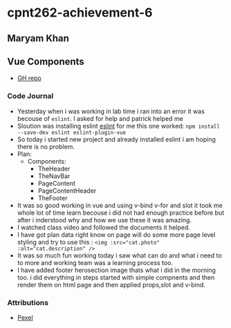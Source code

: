 # cpnt262-achievement-6

## Maryam Khan

## Vue Components

- [GH repo](https://github.com/maryambkhan/cpnt262-achievement-6)
### Code Journal

- Yesterday when i was working in lab time i ran into an
  error it was becouse of `eslint`. I asked for help 
  and patrick helped me 
- Sloution was installing eslint 
  [eslint](https://eslint.vuejs.org/user-guide/#usage)
  for me this one worked:
     `npm install --save-dev eslint eslint-plugin-vue`
- So today i started new project and already installed eslint 
   i am hoping there is no problem.
- Plan:
  - Components:
    - TheHeader
    - TheNavBar
    - PageContent
    - PageContentHeader
    - TheFooter
- It was so good working in vue and using v-bind v-for and slot
  it took me whole lot of time learn becouse i did not had enough 
  practice before but after i inderstood why and how we use these
  it was amazing.
- I watched class video and followed the documents it helped.
- I have got plan data right know on page will do some more page level styling
  and try to use this : `<img :src="cat.photo" :alt="cat.description" />`
- It was so much fun working today i saw what can do and what i need to to more
  and working team was a learning process too.
- I have added footer herosection image thats what i did in the morning too.
  i did everything in steps started with simple compnents and then render them on 
   html page and then applied props,slot and v-bind.

### Attributions

- [Pexel](https://www.pexels.com/photo/purple-fireworks-effect-1190298/)